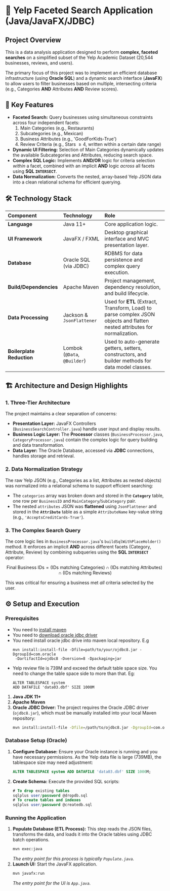 # 🔎 Yelp Faceted Search Application (Java/JavaFX/JDBC)

## Project Overview

This is a data analysis application designed to perform **complex, faceted searches** on a simplified subset of the Yelp Academic Dataset (20,544 businesses, reviews, and users).

The primary focus of this project was to implement an efficient database infrastructure (using **Oracle SQL**) and a dynamic search interface (**JavaFX**) to allow users to filter businesses based on multiple, intersecting criteria (e.g., Categories **AND** Attributes **AND** Review scores).

## 🚀 Key Features

* **Faceted Search:** Query businesses using simultaneous constraints across four independent facets:
  1.  Main Categories (e.g., Restaurants)
  2.  Subcategories (e.g., Mexican)
  3.  Business Attributes (e.g., 'GoodForKids-True')
  4.  Review Criteria (e.g., Stars $\ge 4$, written within a certain date range)
* **Dynamic UI Filtering:** Selection of Main Categories dynamically updates the available Subcategories and Attributes, reducing search space.
* **Complex SQL Logic:** Implements **AND/OR** logic for criteria selection *within* a facet, combined with an implicit **AND** logic *across* all facets using **SQL `INTERSECT`**.
* **Data Normalization:** Converts the nested, array-based Yelp JSON data into a clean relational schema for efficient querying.

## 🛠️ Technology Stack

| Component | Technology | Role |
| :--- | :--- | :--- |
| **Language** | Java 11+ | Core application logic. |
| **UI Framework** | JavaFX / FXML | Desktop graphical interface and MVC presentation layer. |
| **Database** | Oracle SQL (via JDBC) | RDBMS for data persistence and complex query execution. |
| **Build/Dependencies**| Apache Maven | Project management, dependency resolution, and build lifecycle. |
| **Data Processing** | Jackson & `JsonFlattener` | Used for **ETL** (Extract, Transform, Load) to parse complex JSON objects and flatten nested attributes for normalization. |
| **Boilerplate Reduction**| Lombok (`@Data`, `@Builder`) | Used to auto-generate getters, setters, constructors, and builder methods for data model classes. |

## 🏗️ Architecture and Design Highlights

### 1\. Three-Tier Architecture

The project maintains a clear separation of concerns:

* **Presentation Layer:** JavaFX Controllers (`BusinessSearchController.java`) handle user input and display results.
* **Business Logic Layer:** The **Processor** classes (`BusinessProcessor.java`, `CategoryProcessor.java`) contain the complex logic for query building and data transformation.
* **Data Layer:** The Oracle Database, accessed via **JDBC** connections, handles storage and retrieval.

### 2\. Data Normalization Strategy

The raw Yelp JSON (e.g., Categories as a list, Attributes as nested objects) was normalized into a relational schema to support efficient searching:

* The `categories` array was broken down and stored in the **`Category`** table, one row per `BusinessID` and `MainCategory`/`SubCategory` pair.
* The nested `attributes` JSON was **flattened** using `JsonFlattener` and stored in the **`Attribute`** table as a simple `AttributeName` key-value string (e.g., `'AcceptsCreditCards-True'`).

### 3\. The Complex Search Query

The core logic lies in `BusinessProcessor.java`'s `buildSqlWithPlaceHolder()` method. It enforces an implicit **AND** across different facets (Category, Attribute, Review) by combining subqueries using the **SQL `INTERSECT`** operator:

$$\text{Final Business IDs} = (\text{IDs matching Categories}) \cap (\text{IDs matching Attributes}) \cap (\text{IDs matching Reviews})$$

This was critical for ensuring a business met *all* criteria selected by the user.

## ⚙️ Setup and Execution

### Prerequisites
* You need to [install maven](https://maven.apache.org/install.html)
* You need to [download oracle jdbc driver](https://www.oracle.com/database/technologies/appdev/jdbc-downloads.html)
* You need install oracle jdbc drive into maven local repository. E.g
   ```
   mvn install:install-file -Dfile=path/to/your/ojdbc8.jar -DgroupId=com.oracle 
	-DartifactId=ojdbc8 -Dversion=8 -Dpackaging=jar
   ```
* Yelp review file is 739M and exceed the default table space size. You need to change the table space side to more than that. Eg:
   ```
   ALTER TABLESPACE system
   ADD DATAFILE 'data03.dbf' SIZE 1000M
    ``` 
  
1.  **Java JDK 11+**
2.  **Apache Maven**
3.  **Oracle JDBC Driver:** The project requires the Oracle JDBC driver (`ojdbc8.jar`), which must be manually installed into your local Maven repository:
    ```bash
    mvn install:install-file -Dfile=/path/to/ojdbc8.jar -DgroupId=com.oracle -DartifactId=ojdbc8 -Dversion=8 -Dpackaging=jar
    ```

### Database Setup (Oracle)

1.  **Configure Database:** Ensure your Oracle instance is running and you have necessary permissions. As the Yelp data file is large (739MB), the tablespace size may need adjustment:
    ```sql
    ALTER TABLESPACE system ADD DATAFILE 'data03.dbf' SIZE 1000M;
    ```
2.  **Create Schema:** Execute the provided SQL scripts:
    ```sql
    # To drop existing tables
    sqlplus user/password @dropdb.sql
    # To create tables and indexes
    sqlplus user/password @createdb.sql
    ```

### Running the Application

1.  **Populate Database (ETL Process):** This step reads the JSON files, transforms the data, and loads it into the Oracle tables using JDBC batch operations.
    ```bash
    mvn exec:java
    ```
    *The entry point for this process is typically `Populate.java`.*
2.  **Launch UI:** Start the JavaFX application.
    ```bash
    mvn javafx:run
    ```
    *The entry point for the UI is `App.java`.*


